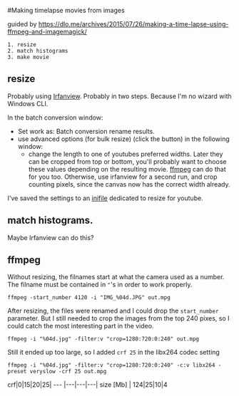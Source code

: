#Making timelapse movies from images

guided by https://dlo.me/archives/2015/07/26/making-a-time-lapse-using-ffmpeg-and-imagemagick/

	1. resize
	2. match histograms
	3. make movie

## resize
Probably using [Irfanview](http://irfanview.com "Irfanview").
Probably in two steps.
Because I'm no wizard with Windows CLI.

In the batch conversion window:
- Set work as: Batch conversion rename results.
- use advanced options (for bulk resize) (click the button)
  in the following window:
	- change the length to one of youtubes preferred widths.
	Later they can be cropped from top or bottom,
	you'll probably want to choose these values depending on the resulting movie.
	[ffmpeg](http://ffmpeg.org "ffmpeg") can do that for you too.
	Otherwise, use irfanview for a second run, and crop counting pixels,
	since the canvas now has the correct width already.

I've saved the settings to an [inifile](resize_for_youtube.ini "The ini-file") dedicated to resize for youtube.

## match histograms.
Maybe Irfanview can do this?

## ffmpeg
Without resizing, the filnames start at what the camera used as a number.
The filname must be contained in `"`'s in order to work properly.
```
ffmpeg -start_number 4120 -i "IMG_%04d.JPG" out.mpg
```

After resizing, the files were renamed and I could drop the `start_number` parameter.
But I still needed to crop the images from the top 240 pixes,
so I could catch the most interesting part in the video.
```
ffmpeg -i "%04d.jpg" -filter:v "crop=1280:720:0:240" out.mpg
```
Still it ended up too large, so I added `crf 25` in the libx264 codec setting
```
ffmpeg -i "%04d.jpg" -filter:v "crop=1280:720:0:240" -c:v libx264 -preset veryslow -crf 25 out.mpg
```
crf|0|15|20|25|
--- |---|---|---|
size [Mb] | 124|25|10|4



